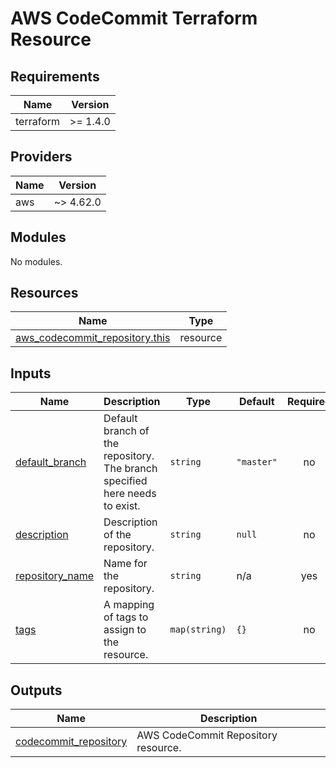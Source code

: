 # AWS CodeCommit Terraform Resource

## Requirements

| Name      | Version  |
| --------- | -------- |
| terraform | >= 1.4.0 |

## Providers

| Name | Version   |
| ---- | --------- |
| aws  | ~> 4.62.0 |

## Modules

No modules.

## Resources

| Name                                                                                                                                | Type     |
| ----------------------------------------------------------------------------------------------------------------------------------- | -------- |
| [aws_codecommit_repository.this](https://registry.terraform.io/providers/hashicorp/aws/latest/docs/resources/codecommit_repository) | resource |

## Inputs

| Name                                                                           | Description                                                                 | Type          | Default    | Required |
| ------------------------------------------------------------------------------ | --------------------------------------------------------------------------- | ------------- | ---------- | :------: |
| <a name="input_default_branch"></a> [default_branch](#input_default_branch)    | Default branch of the repository. The branch specified here needs to exist. | `string`      | `"master"` |    no    |
| <a name="input_description"></a> [description](#input_description)             | Description of the repository.                                              | `string`      | `null`     |    no    |
| <a name="input_repository_name"></a> [repository_name](#input_repository_name) | Name for the repository.                                                    | `string`      | n/a        |   yes    |
| <a name="input_tags"></a> [tags](#input_tags)                                  | A mapping of tags to assign to the resource.                                | `map(string)` | `{}`       |    no    |

## Outputs

| Name                                                                                               | Description                         |
| -------------------------------------------------------------------------------------------------- | ----------------------------------- |
| <a name="output_codecommit_repository"></a> [codecommit_repository](#output_codecommit_repository) | AWS CodeCommit Repository resource. |
